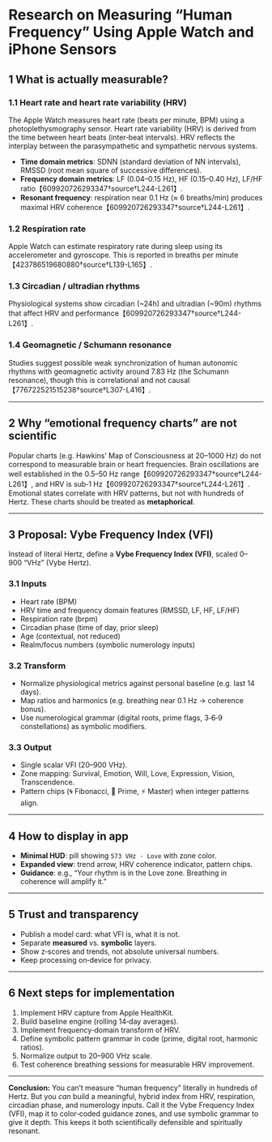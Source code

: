 # Research on Measuring “Human Frequency” Using Apple Watch and iPhone Sensors

## 1 What is actually measurable?

### 1.1 Heart rate and heart rate variability (HRV)

The Apple Watch measures heart rate (beats per minute, BPM) using a photoplethysmography sensor.  Heart rate variability (HRV) is derived from the time between heart beats (inter‑beat intervals).  HRV reflects the interplay between the parasympathetic and sympathetic nervous systems.

- **Time domain metrics**: SDNN (standard deviation of NN intervals), RMSSD (root mean square of successive differences).
- **Frequency domain metrics**: LF (0.04–0.15 Hz), HF (0.15–0.40 Hz), LF/HF ratio【609920726293347†source†L244-L261】.
- **Resonant frequency**: respiration near 0.1 Hz (≈ 6 breaths/min) produces maximal HRV coherence【609920726293347†source†L244-L261】.

### 1.2 Respiration rate

Apple Watch can estimate respiratory rate during sleep using its accelerometer and gyroscope.  This is reported in breaths per minute【423786519680880†source†L139-L165】.

### 1.3 Circadian / ultradian rhythms

Physiological systems show circadian (~24h) and ultradian (~90m) rhythms that affect HRV and performance【609920726293347†source†L244-L261】.

### 1.4 Geomagnetic / Schumann resonance

Studies suggest possible weak synchronization of human autonomic rhythms with geomagnetic activity around 7.83 Hz (the Schumann resonance), though this is correlational and not causal【776722521515238†source†L307-L416】.

---

## 2 Why “emotional frequency charts” are not scientific

Popular charts (e.g. Hawkins’ Map of Consciousness at 20–1000 Hz) do not correspond to measurable brain or heart frequencies. Brain oscillations are well established in the 0.5–50 Hz range【609920726293347†source†L244-L261】, and HRV is sub‑1 Hz【609920726293347†source†L244-L261】.  Emotional states correlate with HRV patterns, but not with hundreds of Hertz. These charts should be treated as **metaphorical**.

---

## 3 Proposal: Vybe Frequency Index (VFI)

Instead of literal Hertz, define a **Vybe Frequency Index (VFI)**, scaled 0–900 “VHz” (Vybe Hertz).

### 3.1 Inputs
- Heart rate (BPM)
- HRV time and frequency domain features (RMSSD, LF, HF, LF/HF)
- Respiration rate (brpm)
- Circadian phase (time of day, prior sleep)
- Age (contextual, not reduced)
- Realm/focus numbers (symbolic numerology inputs)

### 3.2 Transform
- Normalize physiological metrics against personal baseline (e.g. last 14 days).
- Map ratios and harmonics (e.g. breathing near 0.1 Hz → coherence bonus).
- Use numerological grammar (digital roots, prime flags, 3‑6‑9 constellations) as symbolic modifiers.

### 3.3 Output
- Single scalar VFI (20–900 VHz).
- Zone mapping: Survival, Emotion, Will, Love, Expression, Vision, Transcendence.
- Pattern chips (🌀 Fibonacci, 💎 Prime, ⚡ Master) when integer patterns align.

---

## 4 How to display in app

- **Minimal HUD**: pill showing `573 VHz · Love` with zone color.
- **Expanded view**: trend arrow, HRV coherence indicator, pattern chips.
- **Guidance**: e.g., “Your rhythm is in the Love zone. Breathing in coherence will amplify it.”

---

## 5 Trust and transparency

- Publish a model card: what VFI is, what it is not.
- Separate **measured** vs. **symbolic** layers.
- Show z‑scores and trends, not absolute universal numbers.
- Keep processing on‑device for privacy.

---

## 6 Next steps for implementation

1. Implement HRV capture from Apple HealthKit.
2. Build baseline engine (rolling 14‑day averages).
3. Implement frequency‑domain transform of HRV.
4. Define symbolic pattern grammar in code (prime, digital root, harmonic ratios).
5. Normalize output to 20–900 VHz scale.
6. Test coherence breathing sessions for measurable HRV improvement.

---

**Conclusion:** You can’t measure “human frequency” literally in hundreds of Hertz. But you *can* build a meaningful, hybrid index from HRV, respiration, circadian phase, and numerology inputs. Call it the Vybe Frequency Index (VFI), map it to color‑coded guidance zones, and use symbolic grammar to give it depth. This keeps it both scientifically defensible and spiritually resonant.
